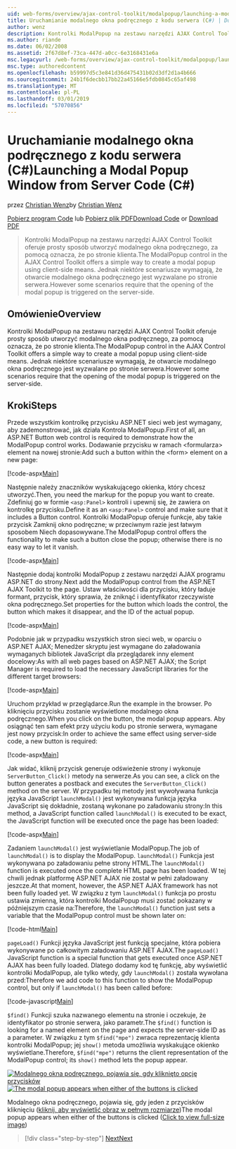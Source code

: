 ```yaml
---
uid: web-forms/overview/ajax-control-toolkit/modalpopup/launching-a-modal-popup-window-from-server-code-cs
title: Uruchamianie modalnego okna podręcznego z kodu serwera (C#) | Dokumentacja firmy Microsoft
author: wenz
description: Kontrolki ModalPopup na zestawu narzędzi AJAX Control Toolkit oferuje prosty sposób utworzyć modalnego okna podręcznego, za pomocą oznacza, że po stronie klienta. Jednak niektóre scenariusze wymagają tego t...
ms.author: riande
ms.date: 06/02/2008
ms.assetid: 2f67d8ef-73ca-447d-a0cc-6e3168431e6a
msc.legacyurl: /web-forms/overview/ajax-control-toolkit/modalpopup/launching-a-modal-popup-window-from-server-code-cs
msc.type: authoredcontent
ms.openlocfilehash: b59997d5c3e841d36d475431b02d3df2d1a4b666
ms.sourcegitcommit: 24b1f6decbb17bb22a45166e5fdb0845c65af498
ms.translationtype: MT
ms.contentlocale: pl-PL
ms.lasthandoff: 03/01/2019
ms.locfileid: "57070856"
---
```

<a name="launching-a-modal-popup-window-from-server-code-c"></a><span data-ttu-id="84bda-104">Uruchamianie modalnego okna podręcznego z kodu serwera (C#)</span><span class="sxs-lookup"><span data-stu-id="84bda-104">Launching a Modal Popup Window from Server Code (C#)</span></span>
====================
<span data-ttu-id="84bda-105">przez [Christian Wenz](https://github.com/wenz)</span><span class="sxs-lookup"><span data-stu-id="84bda-105">by [Christian Wenz](https://github.com/wenz)</span></span>

<span data-ttu-id="84bda-106">[Pobierz program Code](http://download.microsoft.com/download/2/4/0/24052038-f942-4336-905b-b60ae56f0dd5/ModalPopup1.cs.zip) lub [Pobierz plik PDF](http://download.microsoft.com/download/b/6/a/b6ae89ee-df69-4c87-9bfb-ad1eb2b23373/modalpopup1CS.pdf)</span><span class="sxs-lookup"><span data-stu-id="84bda-106">[Download Code](http://download.microsoft.com/download/2/4/0/24052038-f942-4336-905b-b60ae56f0dd5/ModalPopup1.cs.zip) or [Download PDF](http://download.microsoft.com/download/b/6/a/b6ae89ee-df69-4c87-9bfb-ad1eb2b23373/modalpopup1CS.pdf)</span></span>

> <span data-ttu-id="84bda-107">Kontrolki ModalPopup na zestawu narzędzi AJAX Control Toolkit oferuje prosty sposób utworzyć modalnego okna podręcznego, za pomocą oznacza, że po stronie klienta.</span><span class="sxs-lookup"><span data-stu-id="84bda-107">The ModalPopup control in the AJAX Control Toolkit offers a simple way to create a modal popup using client-side means.</span></span> <span data-ttu-id="84bda-108">Jednak niektóre scenariusze wymagają, że otwarcie modalnego okna podręcznego jest wyzwalane po stronie serwera.</span><span class="sxs-lookup"><span data-stu-id="84bda-108">However some scenarios require that the opening of the modal popup is triggered on the server-side.</span></span>


## <a name="overview"></a><span data-ttu-id="84bda-109">Omówienie</span><span class="sxs-lookup"><span data-stu-id="84bda-109">Overview</span></span>

<span data-ttu-id="84bda-110">Kontrolki ModalPopup na zestawu narzędzi AJAX Control Toolkit oferuje prosty sposób utworzyć modalnego okna podręcznego, za pomocą oznacza, że po stronie klienta.</span><span class="sxs-lookup"><span data-stu-id="84bda-110">The ModalPopup control in the AJAX Control Toolkit offers a simple way to create a modal popup using client-side means.</span></span> <span data-ttu-id="84bda-111">Jednak niektóre scenariusze wymagają, że otwarcie modalnego okna podręcznego jest wyzwalane po stronie serwera.</span><span class="sxs-lookup"><span data-stu-id="84bda-111">However some scenarios require that the opening of the modal popup is triggered on the server-side.</span></span>

## <a name="steps"></a><span data-ttu-id="84bda-112">Kroki</span><span class="sxs-lookup"><span data-stu-id="84bda-112">Steps</span></span>

<span data-ttu-id="84bda-113">Przede wszystkim kontrolkę przycisku ASP.NET sieci web jest wymagany, aby zademonstrować, jak działa Kontrola ModalPopup.</span><span class="sxs-lookup"><span data-stu-id="84bda-113">First of all, an ASP.NET Button web control is required to demonstrate how the ModalPopup control works.</span></span> <span data-ttu-id="84bda-114">Dodawanie przycisku w ramach &lt;formularza&gt; element na nowej stronie:</span><span class="sxs-lookup"><span data-stu-id="84bda-114">Add such a button within the &lt;form&gt; element on a new page:</span></span>

[!code-aspx[Main](launching-a-modal-popup-window-from-server-code-cs/samples/sample1.aspx)]

<span data-ttu-id="84bda-115">Następnie należy znaczników wyskakującego okienka, który chcesz utworzyć.</span><span class="sxs-lookup"><span data-stu-id="84bda-115">Then, you need the markup for the popup you want to create.</span></span> <span data-ttu-id="84bda-116">Zdefiniuj go w formie `<asp:Panel>` kontroli i upewnij się, że zawiera on kontrolkę przycisku.</span><span class="sxs-lookup"><span data-stu-id="84bda-116">Define it as an `<asp:Panel>` control and make sure that it includes a Button control.</span></span> <span data-ttu-id="84bda-117">Kontrolki ModalPopup oferuje funkcje, aby takie przycisk Zamknij okno podręczne; w przeciwnym razie jest łatwym sposobem Niech dopasowywane.</span><span class="sxs-lookup"><span data-stu-id="84bda-117">The ModalPopup control offers the functionality to make such a button close the popup; otherwise there is no easy way to let it vanish.</span></span>

[!code-aspx[Main](launching-a-modal-popup-window-from-server-code-cs/samples/sample2.aspx)]

<span data-ttu-id="84bda-118">Następnie dodaj kontrolki ModalPopup z zestawu narzędzi AJAX programu ASP.NET do strony.</span><span class="sxs-lookup"><span data-stu-id="84bda-118">Next add the ModalPopup control from the ASP.NET AJAX Toolkit to the page.</span></span> <span data-ttu-id="84bda-119">Ustaw właściwości dla przycisku, który ładuje formant, przycisk, który sprawia, że zniknąć i identyfikator rzeczywiste okna podręcznego.</span><span class="sxs-lookup"><span data-stu-id="84bda-119">Set properties for the button which loads the control, the button which makes it disappear, and the ID of the actual popup.</span></span>

[!code-aspx[Main](launching-a-modal-popup-window-from-server-code-cs/samples/sample3.aspx)]

<span data-ttu-id="84bda-120">Podobnie jak w przypadku wszystkich stron sieci web, w oparciu o ASP.NET AJAX; Menedżer skryptu jest wymagane do załadowania wymaganych bibliotek JavaScript dla przeglądarek inny element docelowy:</span><span class="sxs-lookup"><span data-stu-id="84bda-120">As with all web pages based on ASP.NET AJAX; the Script Manager is required to load the necessary JavaScript libraries for the different target browsers:</span></span>

[!code-aspx[Main](launching-a-modal-popup-window-from-server-code-cs/samples/sample4.aspx)]

<span data-ttu-id="84bda-121">Uruchom przykład w przeglądarce.</span><span class="sxs-lookup"><span data-stu-id="84bda-121">Run the example in the browser.</span></span> <span data-ttu-id="84bda-122">Po kliknięciu przycisku zostanie wyświetlone modalnego okna podręcznego.</span><span class="sxs-lookup"><span data-stu-id="84bda-122">When you click on the button, the modal popup appears.</span></span> <span data-ttu-id="84bda-123">Aby osiągnąć ten sam efekt przy użyciu kodu po stronie serwera, wymagane jest nowy przycisk:</span><span class="sxs-lookup"><span data-stu-id="84bda-123">In order to achieve the same effect using server-side code, a new button is required:</span></span>

[!code-aspx[Main](launching-a-modal-popup-window-from-server-code-cs/samples/sample5.aspx)]

<span data-ttu-id="84bda-124">Jak widać, kliknij przycisk generuje odświeżenie strony i wykonuje `ServerButton_Click()` metody na serwerze.</span><span class="sxs-lookup"><span data-stu-id="84bda-124">As you can see, a click on the button generates a postback and executes the `ServerButton_Click()` method on the server.</span></span> <span data-ttu-id="84bda-125">W przypadku tej metody jest wywoływana funkcja języka JavaScript `launchModal()` jest wykonywana funkcja języka JavaScript się dokładnie, zostaną wykonane po załadowaniu strony:</span><span class="sxs-lookup"><span data-stu-id="84bda-125">In this method, a JavaScript function called `launchModal()` is executed to be exact, the JavaScript function will be executed once the page has been loaded:</span></span>

[!code-aspx[Main](launching-a-modal-popup-window-from-server-code-cs/samples/sample6.aspx)]

<span data-ttu-id="84bda-126">Zadaniem `launchModal()` jest wyświetlanie ModalPopup.</span><span class="sxs-lookup"><span data-stu-id="84bda-126">The job of `launchModal()` is to display the ModalPopup.</span></span> <span data-ttu-id="84bda-127">`launchModal()` Funkcja jest wykonywana po załadowaniu pełne strony HTML.</span><span class="sxs-lookup"><span data-stu-id="84bda-127">The `launchModal()` function is executed once the complete HTML page has been loaded.</span></span> <span data-ttu-id="84bda-128">W tej chwili jednak platformę ASP.NET AJAX nie został w pełni załadowany jeszcze.</span><span class="sxs-lookup"><span data-stu-id="84bda-128">At that moment, however, the ASP.NET AJAX framework has not been fully loaded yet.</span></span> <span data-ttu-id="84bda-129">W związku z tym `launchModal()` funkcja po prostu ustawia zmienną, która kontrolki ModalPopup musi zostać pokazany w późniejszym czasie na:</span><span class="sxs-lookup"><span data-stu-id="84bda-129">Therefore, the `launchModal()` function just sets a variable that the ModalPopup control must be shown later on:</span></span>

[!code-html[Main](launching-a-modal-popup-window-from-server-code-cs/samples/sample7.html)]

<span data-ttu-id="84bda-130">`pageLoad()` Funkcji języka JavaScript jest funkcją specjalne, która pobiera wykonywane po całkowitym załadowaniu ASP.NET AJAX.</span><span class="sxs-lookup"><span data-stu-id="84bda-130">The `pageLoad()` JavaScript function is a special function that gets executed once ASP.NET AJAX has been fully loaded.</span></span> <span data-ttu-id="84bda-131">Dlatego dodamy kod tę funkcję, aby wyświetlić kontrolki ModalPopup, ale tylko wtedy, gdy `launchModal()` została wywołana przed:</span><span class="sxs-lookup"><span data-stu-id="84bda-131">Therefore we add code to this function to show the ModalPopup control, but only if `launchModal()` has been called before:</span></span>

[!code-javascript[Main](launching-a-modal-popup-window-from-server-code-cs/samples/sample8.js)]

<span data-ttu-id="84bda-132">`$find()` Funkcji szuka nazwanego elementu na stronie i oczekuje, że identyfikator po stronie serwera, jako parametr.</span><span class="sxs-lookup"><span data-stu-id="84bda-132">The `$find()` function is looking for a named element on the page and expects the server-side ID as a parameter.</span></span> <span data-ttu-id="84bda-133">W związku z tym `$find("mpe")` zwraca reprezentację klienta kontrolki ModalPopup; jej `show()` metoda umożliwia wyskakujące okienko wyświetlane.</span><span class="sxs-lookup"><span data-stu-id="84bda-133">Therefore, `$find("mpe")` returns the client representation of the ModalPopup control; its `show()` method lets the popup appear.</span></span>


<span data-ttu-id="84bda-134">[![Modalnego okna podręcznego, pojawia się, gdy kliknięto opcję przycisków](launching-a-modal-popup-window-from-server-code-cs/_static/image2.png)](launching-a-modal-popup-window-from-server-code-cs/_static/image1.png)</span><span class="sxs-lookup"><span data-stu-id="84bda-134">[![The modal popup appears when either of the buttons is clicked](launching-a-modal-popup-window-from-server-code-cs/_static/image2.png)](launching-a-modal-popup-window-from-server-code-cs/_static/image1.png)</span></span>

<span data-ttu-id="84bda-135">Modalnego okna podręcznego, pojawia się, gdy jeden z przycisków kliknięciu ([kliknij, aby wyświetlić obraz w pełnym rozmiarze](launching-a-modal-popup-window-from-server-code-cs/_static/image3.png))</span><span class="sxs-lookup"><span data-stu-id="84bda-135">The modal popup appears when either of the buttons is clicked ([Click to view full-size image](launching-a-modal-popup-window-from-server-code-cs/_static/image3.png))</span></span>

> [!div class="step-by-step"]
> [<span data-ttu-id="84bda-136">Next</span><span class="sxs-lookup"><span data-stu-id="84bda-136">Next</span></span>](using-modalpopup-with-a-repeater-control-cs.md)
